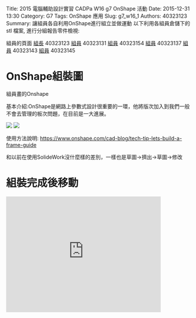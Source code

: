 Title: 2015 電腦輔助設計實習 CADPa W16 g7 OnShape 活動
Date: 2015-12-31 13:30
Category: G7
Tags: OnShape 應用
Slug: g7_w16_1
Authors: 40323123
Summary: 讓組員各自利用OnShape進行組立並做運動
以下利用各組員倉儲下的 stl 檔案, 進行分組報告零件檢視:

組員的頁面
<a href="http://2015fallhw.github.io/2015fallcadpa/user/40323123/" title="組長40323123">
組長</a> 40323123
<a href="http://2015fallhw.github.io/2015fallcadpa/user/40323131/" title="組員40323131">
組員</a> 40323131
<a href="http://2015fallhw.github.io/2015fallcadpa/user/40323154/" title="組員40323154">
組員</a> 40323154
<a href="http://2015fallhw.github.io/2015fallcadpa/user/40323137/" title="組員40323137">
組員</a> 40323137
<a href="http://2015fallhw.github.io/2015fallcadpa/user/40323143/" title="組員40323143">
組員</a> 40323143
<a href="http://2015fallhw.github.io/2015fallcadpa/user/40323145/" title="組員40323145">
組員</a> 40323145


OnShape組裝圖
============
組員畫的Onshape

基本介紹:OnShape是網路上參數式設計很重要的一環，他將版次加入到我們一般不會去管理的板次問題，在目前是一大進展。

<img src="https://copy.com/Nn6duGlEKuJECHUw">

<img src="https://copy.com/HXKuqaNT4LOFUOzs">


使用方法說明: <https://www.onshape.com/cad-blog/tech-tip-lets-build-a-frame-guide>

和以前在使用SolideWork沒什麼樣的差別，一樣也是草圖→擠出→草圖→修改

組裝完成後移動
============
<iframe width="420" height="315" src="https://www.youtube.com/embed/1Bk_dJQQ-jg" frameborder="0" allowfullscreen></iframe>

<br />

